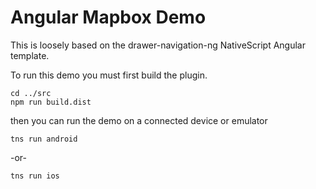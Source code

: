 # Angular Mapbox Demo

This is loosely based on the drawer-navigation-ng NativeScript Angular template.

To run this demo you must first build the plugin.

```
cd ../src
npm run build.dist
```

then you can run the demo on a connected device or emulator

```
tns run android
```
-or-
```
tns run ios
```
